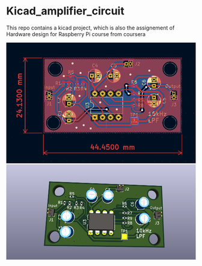 # Kicad_amplifier_circuit
 This repo contains a kicad project, which is also the assignement of Hardware design for Raspberry Pi course  from coursera

<div style="text-align: center;">
    <img src="images/Screenshot from 2024-09-25 19-27-07.png" alt="Diagram" width="700">
<div>

<div style="text-align: center;">
    <img src="images/Screenshot from 2024-09-25 18-16-23.png" alt="Diagram" width="700">
<div>
